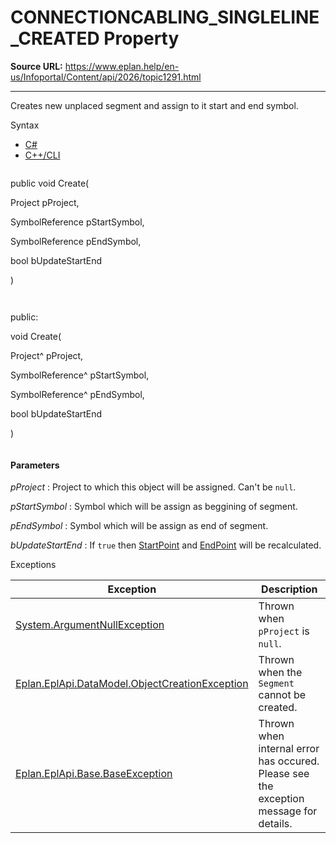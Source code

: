# CONNECTIONCABLING_SINGLELINE_CREATED Property

**Source URL:** https://www.eplan.help/en-us/Infoportal/Content/api/2026/topic1291.html

---

Creates new unplaced segment and assign to it start and end symbol.

Syntax

- [C#](#i-syntax-CS)
- [C++/CLI](#i-syntax-CPP2005)

```
```
public void Create( 

   Project pProject,

   SymbolReference pStartSymbol,

   SymbolReference pEndSymbol,

   bool bUpdateStartEnd

)
```
```

```
```
public:

void Create( 

   Project^ pProject,

   SymbolReference^ pStartSymbol,

   SymbolReference^ pEndSymbol,

   bool bUpdateStartEnd

)
```
```

#### Parameters

*pProject*
:   Project to which this object will be assigned. Can't be `null`.

*pStartSymbol*
:   Symbol which will be assign as beggining of segment.

*pEndSymbol*
:   Symbol which will be assign as end of segment.

*bUpdateStartEnd*
:   If `true` then [StartPoint](Eplan.EplApi.DataModelu~Eplan.EplApi.DataModel.Topology.Segment~StartPoint.html) and [EndPoint](Eplan.EplApi.DataModelu~Eplan.EplApi.DataModel.Topology.Segment~EndPoint.html) will be recalculated.

Exceptions

| Exception | Description |
| --- | --- |
| [System.ArgumentNullException](#) | Thrown when `pProject` is `null`. |
| [Eplan.EplApi.DataModel.ObjectCreationException](Eplan.EplApi.DataModelu~Eplan.EplApi.DataModel.ObjectCreationException.html) | Thrown when the `Segment` cannot be created. |
| [Eplan.EplApi.Base.BaseException](Eplan.EplApi.Baseu~Eplan.EplApi.Base.BaseException.html) | Thrown when internal error has occured. Please see the exception message for details. |
